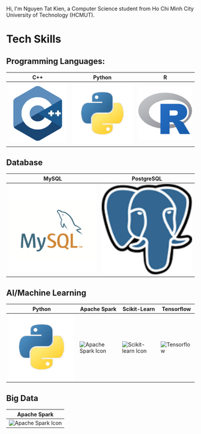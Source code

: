 Hi, I'm Nguyen Tat Kien, a Computer Science student from Ho Chi Minh City University of Technology (HCMUT).

# Tech Skills

## Programming Languages:

|C++|Python|R|
|---|------|-|
|![C++ Logo](https://raw.githubusercontent.com/github/explore/main/topics/cpp/cpp.png)|![Python Logo](https://raw.githubusercontent.com/github/explore/main/topics/python/python.png) |![R Logo](https://raw.githubusercontent.com/github/explore/main/topics/r/r.png)

## Database
|MySQL|PostgreSQL|
|-----|----------|
|![MySQL Logo](https://raw.githubusercontent.com/github/explore/main/topics/mysql/mysql.png)|![PostgreSQL Logo](https://raw.githubusercontent.com/github/explore/main/topics/postgresql/postgresql.png)

## AI/Machine Learning

|Python|Apache Spark|Scikit-Learn|Tensorflow|
|------|------------|------------|----------|
|![Python Logo](https://raw.githubusercontent.com/github/explore/main/topics/python/python.png)|![Apache Spark Icon](https://raw.githubusercontent.com/github/explore/main/topics/apache-spark-2.0/apache-spark-2.0.png)|![Scikit-learn Icon](https://raw.githubusercontent.com/scikit-learn/scikit-learn/main/doc/logos/scikit-learn-logo.png)|![Tensorflow](https://camo.githubusercontent.com/fe5ced87b3ae4c3c7c36fbeff02c3e0f99edae2dd1dd9d7b58195115788760ad/68747470733a2f2f7777772e74656e736f72666c6f772e6f72672f696d616765732f74665f6c6f676f5f686f72697a6f6e74616c2e706e67)

## Big Data

|Apache Spark|
|------------|
|![Apache Spark Icon](https://raw.githubusercontent.com/github/explore/main/topics/apache-spark/apache-spark.png)|

<!---
tatkien/tatkien is a ✨ special ✨ repository because its `README.md` (this file) appears on your GitHub profile.
You can click the Preview link to take a look at your changes.
--->
